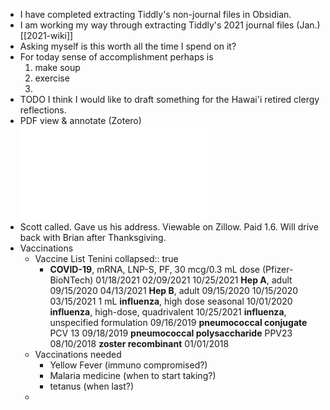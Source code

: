 - I have completed extracting Tiddly's non-journal files in Obsidian.
- I am working my way through extracting Tiddly's 2021 journal files (Jan.) [[2021-wiki]]
- Asking myself is this worth all the time I spend on it?
- For today sense of accomplishment perhaps is
  1. make soup
  2. exercise
  3.
- TODO I think I would like to draft something for the Hawai'i retired clergy reflections.
- PDF view & annotate (Zotero) ![inc-exp-2022.pdf](../assets/inc-exp-2022_1666811872671_0.pdf)
- Scott called. Gave us his address. Viewable on Zillow. Paid 1.6. Will drive back with Brian after Thanksgiving.
- Vaccinations
	- Vaccine List Tenini
	  collapsed:: true
		- **COVID-19**, mRNA, LNP-S, PF, 30 mcg/0.3 mL dose (Pfizer-BioNTech)
		     01/18/2021
		     02/09/2021
		     10/25/2021
		  **Hep A**, adult
		     09/15/2020
		     04/13/2021
		  **Hep B**, adult
		     09/15/2020
		     10/15/2020
		     03/15/2021    1 mL
		  **influenza**, high dose seasonal
		     10/01/2020
		  **influenza**, high-dose, quadrivalent
		     10/25/2021
		  **influenza**, unspecified formulation
		     09/16/2019
		  **pneumococcal conjugate** PCV 13
		     09/18/2019
		  **pneumococcal polysaccharide** PPV23
		     08/10/2018
		  **zoster recombinant**
		     01/01/2018
	- Vaccinations needed
		- Yellow Fever (immuno compromised?)
		- Malaria medicine (when to start taking?)
		- tetanus (when last?)
	-